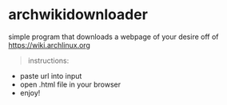 # archwikidownloader
simple program that downloads a webpage of your desire off of https://wiki.archlinux.org 


> instructions:
- paste url into input
- open .html file in your browser
- enjoy!
